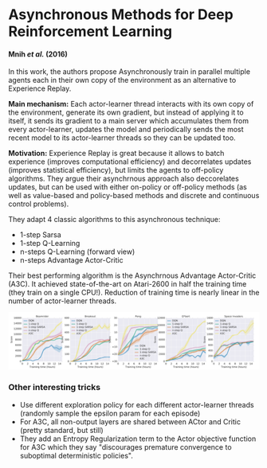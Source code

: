 # Asynchronous Methods for Deep Reinforcement Learning
#### Mnih *et al.* (2016)

In this work, the authors propose Asynchronously train in parallel multiple agents each in their own copy of the environment as an alternative to Experience Replay.

**Main mechanism:** Each actor-learner thread interacts with its own copy of the environment, generate its own gradient, but instead of applying it to itself, it sends its gradient to a main server which accumulates them from every actor-learner, updates the model and periodically sends the most recent model to its actor-learner threads so they can be updated too.

**Motivation:** Experience Replay is great because it allows to batch experience (improves computational efficiency) and decorrelates updates (improves statistical efficiency), but limits the agents to off-policy algorithms. They argue their asynchrnous approach also deccorelates updates, but can be used with either on-policy or off-policy methods (as well as value-based and policy-based methods and discrete and continuous control problems).

They adapt 4 classic algorithms to this asynchronous technique:
* 1-step Sarsa
* 1-step Q-Learning
* n-steps Q-Learning (forward view)
* n-steps Advantage Actor-Critic

Their best performing algorithm is the Asynchrnous Advantage Actor-Critic (A3C). It achieved state-of-the-art on Atari-2600 in half the training time (they train on a single CPU!). Reduction of training time is nearly linear in the number of actor-learner threads.

![environments](fig1.PNG)

### Other interesting tricks

* Use different exploration policy for each different actor-learner threads (randomly sample the epsilon param for each episode)
* For A3C, all non-output layers are shared between ACtor and Critic (pretty standard, but still)
* They add an Entropy Regularization term to the Actor objective function for A3C which they say "discourages premature convergence to suboptimal deterministic policies".
